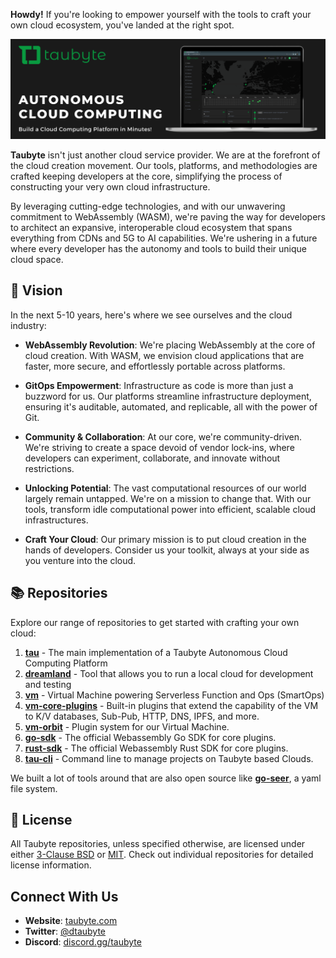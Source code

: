 
**Howdy!** If you're looking to empower yourself with the tools to craft your own cloud ecosystem, you've landed at the right spot.

![](https://github.com/taubyte/.github/blob/main/profile/images/banner.png?raw=true)


**Taubyte** isn't just another cloud service provider. We are at the forefront of the cloud creation movement. Our tools, platforms, and methodologies are crafted keeping developers at the core, simplifying the process of constructing your very own cloud infrastructure.

By leveraging cutting-edge technologies, and with our unwavering commitment to WebAssembly (WASM), we're paving the way for developers to architect an expansive, interoperable cloud ecosystem that spans everything from CDNs and 5G to AI capabilities. We're ushering in a future where every developer has the autonomy and tools to build their unique cloud space.

## 🔮 Vision

In the next 5-10 years, here's where we see ourselves and the cloud industry:

- **WebAssembly Revolution**: We're placing WebAssembly at the core of cloud creation. With WASM, we envision cloud applications that are faster, more secure, and effortlessly portable across platforms.

- **GitOps Empowerment**: Infrastructure as code is more than just a buzzword for us. Our platforms streamline infrastructure deployment, ensuring it's auditable, automated, and replicable, all with the power of Git.

- **Community & Collaboration**: At our core, we're community-driven. We're striving to create a space devoid of vendor lock-ins, where developers can experiment, collaborate, and innovate without restrictions.

- **Unlocking Potential**: The vast computational resources of our world largely remain untapped. We're on a mission to change that. With our tools, transform idle computational power into efficient, scalable cloud infrastructures.

- **Craft Your Cloud**: Our primary mission is to put cloud creation in the hands of developers. Consider us your toolkit, always at your side as you venture into the cloud.

## 📚 Repositories

Explore our range of repositories to get started with crafting your own cloud:

1. **[tau](https://github.com/taubyte/tau)** - The main implementation of a Taubyte Autonomous Cloud Computing Platform
2. **[dreamland](https://github.com/taubyte/dreamland)** - Tool that allows you to run a local cloud for development and testing
3. **[vm](https://github.com/taubyte/vm)** - Virtual Machine powering Serverless Function and Ops (SmartOps)
4. **[vm-core-plugins](https://github.com/taubyte/vm-core-plugins)** - Built-in plugins that extend the capability of the VM to K/V databases, Sub-Pub, HTTP, DNS, IPFS, and more.
5. **[vm-orbit](https://github.com/taubyte/vm-orbit)** - Plugin system for our Virtual Machine.
6. **[go-sdk](https://github.com/taubyte/go-sdk)** - The official Webassembly Go SDK for core plugins.
7. **[rust-sdk](https://github.com/taubyte/rust-sdk)** - The official Webassembly Rust SDK for core plugins.
8. **[tau-cli](https://github.com/taubyte/tau-cli)** - Command line to manage projects on Taubyte based Clouds.

We built a lot of tools around that are also open source like **[go-seer](https://github.com/taubyte/go-seer)**, a yaml file system.

## 📜 License

All Taubyte repositories, unless specified otherwise, are licensed under either [3-Clause BSD](https://opensource.org/licenses/BSD-3-Clause) or [MIT](https://opensource.org/licenses/MIT). Check out individual repositories for detailed license information.

## Connect With Us

- **Website**: [taubyte.com](https://taubyte.com/)
- **Twitter**: [@dtaubyte](https://twitter.com/dtaubyte)
- **Discord**: [discord.gg/taubyte](https://discord.gg/taubyte)
